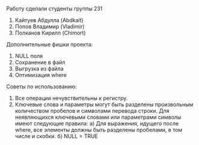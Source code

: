 Работу сделали студенты группы 231
1) Кайтуев Абдулла (Abdkait)
2) Попов Владимир (Vladimir)
3) Полканов Кирилл (Chimort)


Дополнительные фишки проекта:
1) NULL поля
2) Сохранение в файл
3) Выгрузка из файла
4) Оптимизация where


Советы по использованию:
1) Все операции нечувствительны к регистру.
2) Ключевые слова и параметры могут быть разделены произвольным количеством пробелов и символами перевода строки. Для неявляющихся ключевыми словами или параметрами символы имеют следующие правила: 
    а) Для выражения, идущего после where, все элементы должны быть разделены пробелами, в том числе и скобки.
    б) NULL = TRUE

